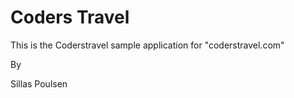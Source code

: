 # Coders Travel

This is the Coderstravel sample application for "coderstravel.com"


By 

Sillas Poulsen
